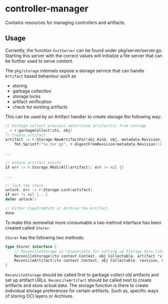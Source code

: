 # controller-manager

Contains resources for managing controllers and artifacts.

## Usage

Currently, the function `InitServer` can be found under pkg/server/server.go. Starting this server with
the correct values will initialize a file server that can be further used to serve content.

The `pkg/storage` internals expose a storage service that can handle `Artifact` based behaviour such as
- storing
- garbage collection
- storage locks
- artifact verification
- check for existing artifacts

This can be used by an Artifact handler to create storage the following way:

```go
// Garbage collect previous advertised artifact(s) from storage
_ = r.garbageCollect(ctx, obj)
// Create artifact
artifact := r.Storage.NewArtifactFor(obj.Kind, obj, metadata.Revision,
    fmt.Sprintf("%s.tar.gz", r.digestFromRevision(metadata.Revision)))	
	
...

// ensure artifact exists
if err := r.Storage.MkdirAll(artifact); err != nil {}

...

// lock the store
unlock, err := r.Storage.Lock(artifact)
if err != nil {...}
defer unlock()

// Either CopyFromPath or Archive the Artifact.
done
```

To make this somewhat more consumable a two method interface has been created called `Storer`.

`Storer` has the following two methods:

```go
type Storer interface {
	// ReconcileStorage is responsible for setting up Storage data like URLs.
	ReconcileStorage(ctx context.Context, obj Collectable, artifact *v1.Artifact) error
	ReconcileArtifact(ctx context.Context, obj Collectable, revision, dir, hash string, archiveFunc func(v1.Artifact) error) error
}
```

`ReconcileStorage` should be called first to garbage collect old artifacts and set up artifact URLs.
`ReconcileArtifact` should be called next to create artifacts and store actual data. The storage function is there to
create individual storage preferences for certain artifacts. Such as, specific ways of storing OCI layers or Archives.
